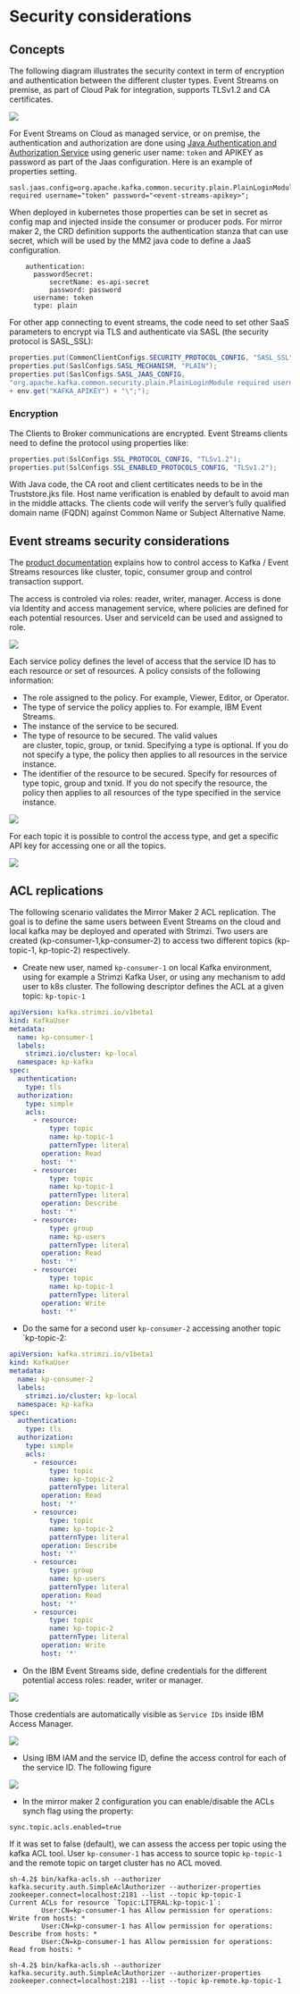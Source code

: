 # Security considerations

## Concepts

The following diagram illustrates the security context in term of encryption and authentication between the different cluster types. Event Streams on premise, as part of Cloud Pak for integration, supports TLSv1.2 and CA certificates.

![](images/sec-view.png)

For Event Streams on Cloud as managed service, or on premise,  the authentication and authorization are done using [Java Authentication and Authorization Service](https://docs.oracle.com/javase/7/docs/technotes/guides/security/jaas/JAASRefGuide.html) using generic user name: `token` and APIKEY as password as part of the Jaas configuration. Here is an example of properties setting.

```properties
sasl.jaas.config=org.apache.kafka.common.security.plain.PlainLoginModule required username="token" password="<event-streams-apikey>";
```

When deployed in kubernetes those properties can be set in secret as config map and injected inside the consumer or producer pods. For mirror maker 2, the CRD definition supports the authentication stanza that can use secret, which will be used by the MM2 java code to define a JaaS configuration.

```
    authentication:
      passwordSecret:
          secretName: es-api-secret  
          password: password 
      username: token
      type: plain
```

For other app connecting to event streams, the code need to set other SaaS parameters to encrypt via TLS and authenticate via SASL (the security protocol is SASL_SSL):

```java
properties.put(CommonClientConfigs.SECURITY_PROTOCOL_CONFIG, "SASL_SSL");
properties.put(SaslConfigs.SASL_MECHANISM, "PLAIN");
properties.put(SaslConfigs.SASL_JAAS_CONFIG,
"org.apache.kafka.common.security.plain.PlainLoginModule required username=\"token\" password=\""
+ env.get("KAFKA_APIKEY") + "\";");
```

### Encryption

The Clients to Broker communications are encrypted. Event Streams clients need to define the protocol using properties like:

```java
properties.put(SslConfigs.SSL_PROTOCOL_CONFIG, "TLSv1.2");
properties.put(SslConfigs.SSL_ENABLED_PROTOCOLS_CONFIG, "TLSv1.2");
```

With Java code, the CA root and client certiticates needs to be in the Truststore.jks file. Host name verification is enabled by default to avoid man in the middle attacks. The clients code will verify the server’s fully qualified domain name (FQDN) against Common Name or Subject Alternative Name.

## Event streams security considerations

The [product documentation](https://cloud.ibm.com/docs/services/EventStreams?topic=eventstreams-security) explains how to control access to Kafka / Event Streams resources like cluster, topic, consumer group and control transaction support.

The access is controled via roles: reader, writer, manager. Access is done via Identity and access management service, where policies are defined for each potential resources. User and serviceId can be used and assigned to role.

![](images/sec-serviceid.png)

Each service policy defines the level of access that the service ID has to each resource or set of resources. A policy consists of the following information:

* The role assigned to the policy. For example, Viewer, Editor, or Operator.
* The type of service the policy applies to. For example, IBM Event Streams.
* The instance of the service to be secured.
* The type of resource to be secured. The valid values are cluster, topic, group, or txnid. Specifying a type is optional. If you do not specify a type, the policy then applies to all resources in the service instance.
* The identifier of the resource to be secured. Specify for resources of type topic, group and txnid. If you do not specify the resource, the policy then applies to all resources of the type specified in the service instance.

![](images/sec-policies.png)

For each topic it is possible to control the access type, and get a specific API key for accessing one or all the topics.

![](images/sec-topic-ctl.png)

## ACL replications

The following scenario validates the Mirror Maker 2 ACL replication. The goal is to define the same users between Event Streams on the cloud and local kafka may be deployed and operated with Strimzi. Two users are created (kp-consumer-1,kp-consumer-2) to access two different topics (kp-topic-1, kp-topic-2) respectively.

* Create new user, named `kp-consumer-1` on local Kafka environment, using for example a Strimzi Kafka User, or using any mechanism to add user to k8s cluster. The following descriptor defines the ACL at a given topic: `kp-topic-1`

```yaml
apiVersion: kafka.strimzi.io/v1beta1
kind: KafkaUser
metadata:
  name: kp-consumer-1
  labels:
    strimzi.io/cluster: kp-local
  namespace: kp-kafka
spec:
  authentication:
    type: tls
  authorization:
    type: simple
    acls:
      - resource:
          type: topic
          name: kp-topic-1
          patternType: literal
        operation: Read
        host: '*'
      - resource:
          type: topic
          name: kp-topic-1
          patternType: literal
        operation: Describe
        host: '*'
      - resource:
          type: group
          name: kp-users
          patternType: literal
        operation: Read
        host: '*'
      - resource:
          type: topic
          name: kp-topic-1
          patternType: literal
        operation: Write
        host: '*'

```

* Do the same for a second user `kp-consumer-2` accessing another topic `kp-topic-2:

```yaml
apiVersion: kafka.strimzi.io/v1beta1
kind: KafkaUser
metadata:
  name: kp-consumer-2
  labels:
    strimzi.io/cluster: kp-local
  namespace: kp-kafka
spec:
  authentication:
    type: tls
  authorization:
    type: simple
    acls:
      - resource:
          type: topic
          name: kp-topic-2
          patternType: literal
        operation: Read
        host: '*'
      - resource:
          type: topic
          name: kp-topic-2
          patternType: literal
        operation: Describe
        host: '*'
      - resource:
          type: group
          name: kp-users
          patternType: literal
        operation: Read
        host: '*'
      - resource:
          type: topic
          name: kp-topic-2
          patternType: literal
        operation: Write
        host: '*'

```

* On the IBM Event Streams side, define credentials for the different potential access roles: reader, writer or manager. 

![](images/sec-serv-cred.png)

Those credentials are automatically visible as `Service IDs` inside IBM Access Manager.

![](images/image.png)

* Using IBM IAM and the service ID, define the access control for each of the service ID. The following figure  

![](images/user-access-policies.png)

* In the mirror maker 2 configuration you can enable/disable the ACLs synch flag using the property:

```properties
sync.topic.acls.enabled=true
```

If it was set to false (default), we can assess the access per topic using the kafka ACL tool. User `kp-consumer-1` has access to source topic `kp-topic-1` and the remote topic on target cluster has no ACL moved.

```shell
sh-4.2$ bin/kafka-acls.sh --authorizer kafka.security.auth.SimpleAclAuthorizer --authorizer-properties zookeeper.connect=localhost:2181 --list --topic kp-topic-1
Current ACLs for resource `Topic:LITERAL:kp-topic-1`: 
        User:CN=kp-consumer-1 has Allow permission for operations: Write from hosts: *
        User:CN=kp-consumer-1 has Allow permission for operations: Describe from hosts: *
        User:CN=kp-consumer-1 has Allow permission for operations: Read from hosts: * 

sh-4.2$ bin/kafka-acls.sh --authorizer kafka.security.auth.SimpleAclAuthorizer --authorizer-properties zookeeper.connect=localhost:2181 --list --topic kp-remote.kp-topic-1

```
